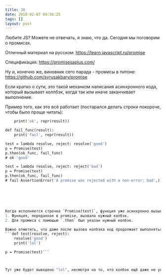 ```yaml
---
title: 38
date: 2018-02-07 04:56:25
tags: []
layout: post
---
```


Любите JS? Можете не отвечать, я знаю, что да. Сегодня мы поговорим о промисах.

Отличный материал на русском:
<https://learn.javascript.ru/promise>

Спецификация:
<https://promisesaplus.com/>

Ну и, конечно же, виновник сего парада - промисы в питоне:
<https://github.com/syrusakbary/promise>

Если кратко о сути, это такой механизм написания асинхронного кода, который вызывает коллбэк, когда так или иначе заканчивает выполнение.

Пример того, как это всё работает (постарался делать строки покороче, чтобы было проще читать):

```def ok_func(result):
    print('ok', repr(result))

def fail_func(result):
    print('fail', repr(result))

test = lambda resolve, reject: resolve('good')
p = Promise(test)
p.then(ok_func, fail_func)
# ok 'good'

test = lambda resolve, reject: reject('bad')
p = Promise(test)
p.then(ok_func, fail_func)
# fail AssertionError('A promise was rejected with a non-error: bad',)```






Когда исполняется строчка `Promise(test)`, функция уже асинхронно вызывается. Далее мы через `.then` указываем колбэки `resolve` и `reject`. Колбэк срабатывает сразу, как выполняется оба условия:
1. Функция, переданная в promise, вызвала нужный колбэк.
2. Для промиса с помощью `.then` был указан нужный колбэк.

Важно отметить, что даже после вызова колбэка код продолжает выполняться:
```def test(resolve, reject):
    resolve('good')
    print('lol')

p = Promise(test)```



Тут уже будет выведено "lol", несмотря на то, что колбэк ещё даже не указан. Так что во избежания черной магии лучше после вызова колбэка ставить `return`.
